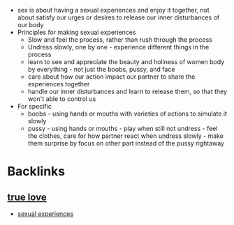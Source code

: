 - sex is about having a sexual experiences and enjoy it together, not about satisfy our urges or desires to release our inner disturbances of our body
- Principles for making sexual experiences
    - Slow and feel the process, rather than rush through the process
    - Undress slowly, one by one - experience different things in the process
    - learn to see and appreciate the beauty and holiness of women body by everything - not just the boobs, pussy, and face
    - care about how our action impact our partner to share the experiences together
    - handle our inner disturbances and learn to release them, so that they won't able to control us
- For specific
    - boobs - using hands or mouths with varieties of actions to simulate it slowly
    - pussy - using hands or mouths - play when still not undress - feel the clothes, care for how partner react when undress slowly - make them surprise by focus on other part instead of the pussy rightaway

# Backlinks
## [true love](<true love.md>)
- [sexual experiences](<sexual experiences.md>)

